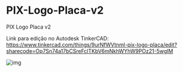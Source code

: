# PIX-Logo-Placa-v2
PIX Logo Placa v2

Link para edição no Autodesk TinkerCAD:
https://www.tinkercad.com/things/9urNfWVtnml-pix-logo-placa/edit?sharecode=Op7Sn74a17bCSreFclTKbV6mNkhWYhW9POz21-5wgIM

![img](http://url/to/img.png)

